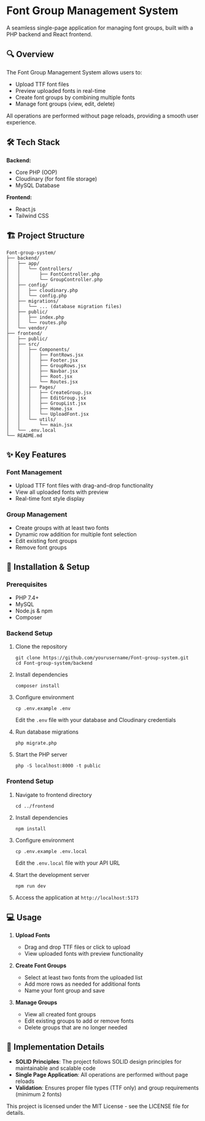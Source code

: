 # Font Group Management System

A seamless single-page application for managing font groups, built with a PHP backend and React frontend.

## 🔍 Overview

The Font Group Management System allows users to:
- Upload TTF font files
- Preview uploaded fonts in real-time
- Create font groups by combining multiple fonts
- Manage font groups (view, edit, delete)

All operations are performed without page reloads, providing a smooth user experience.

## 🛠️ Tech Stack

**Backend:**
- Core PHP (OOP)
- Cloudinary (for font file storage)
- MySQL Database

**Frontend:**
- React.js
- Tailwind CSS

## 🏗️ Project Structure

```
Font-group-system/
├── backend/
│   ├── app/
│   │   └── Controllers/
│   │       ├── FontController.php
│   │       └── GroupController.php
│   ├── config/
│   │   ├── cloudinary.php
│   │   └── config.php
│   ├── migrations/
│   │   └── ... (database migration files)
│   ├── public/
│   │   ├── index.php
│   │   └── routes.php
│   └── vendor/
├── frontend/
│   ├── public/
│   ├── src/
│   │   ├── Components/
│   │   │   ├── FontRows.jsx
│   │   │   ├── Footer.jsx
│   │   │   ├── GroupRows.jsx
│   │   │   ├── Navbar.jsx
│   │   │   ├── Root.jsx
│   │   │   └── Routes.jsx
│   │   ├── Pages/
│   │   │   ├── CreateGroup.jsx
│   │   │   ├── EditGroup.jsx
│   │   │   ├── GroupList.jsx
│   │   │   ├── Home.jsx
│   │   │   └── UploadFont.jsx
│   │   └── utils/
│   │       └── main.jsx
│   └── .env.local
└── README.md
```

## ✨ Key Features

### Font Management
- Upload TTF font files with drag-and-drop functionality
- View all uploaded fonts with preview
- Real-time font style display

### Group Management
- Create groups with at least two fonts
- Dynamic row addition for multiple font selection
- Edit existing font groups
- Remove font groups

## 🚀 Installation & Setup

### Prerequisites
- PHP 7.4+
- MySQL
- Node.js & npm
- Composer

### Backend Setup
1. Clone the repository
   ```
   git clone https://github.com/yourusername/Font-group-system.git
   cd Font-group-system/backend
   ```

2. Install dependencies
   ```
   composer install
   ```

3. Configure environment
   ```
   cp .env.example .env
   ```
   Edit the `.env` file with your database and Cloudinary credentials

4. Run database migrations
   ```
   php migrate.php
   ```

5. Start the PHP server
   ```
   php -S localhost:8000 -t public
   ```

### Frontend Setup
1. Navigate to frontend directory
   ```
   cd ../frontend
   ```

2. Install dependencies
   ```
   npm install
   ```

3. Configure environment
   ```
   cp .env.example .env.local
   ```
   Edit the `.env.local` file with your API URL

4. Start the development server
   ```
   npm run dev
   ```

5. Access the application at `http://localhost:5173`

## 💻 Usage

1. **Upload Fonts**
   - Drag and drop TTF files or click to upload
   - View uploaded fonts with preview functionality

2. **Create Font Groups**
   - Select at least two fonts from the uploaded list
   - Add more rows as needed for additional fonts
   - Name your font group and save

3. **Manage Groups**
   - View all created font groups
   - Edit existing groups to add or remove fonts
   - Delete groups that are no longer needed

## 📝 Implementation Details

- **SOLID Principles**: The project follows SOLID design principles for maintainable and scalable code
- **Single Page Application**: All operations are performed without page reloads
- **Validation**: Ensures proper file types (TTF only) and group requirements (minimum 2 fonts)


This project is licensed under the MIT License - see the LICENSE file for details.
